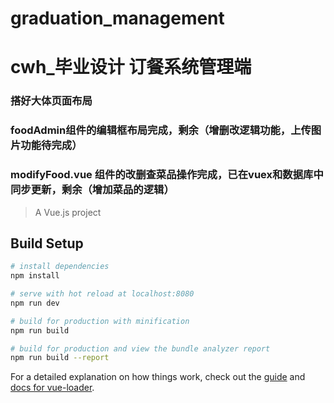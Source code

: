 # graduation_management

# cwh_毕业设计 订餐系统管理端

### 搭好大体页面布局

### foodAdmin组件的编辑框布局完成，剩余（增删改逻辑功能，上传图片功能待完成）

### modifyFood.vue 组件的改删查菜品操作完成，已在vuex和数据库中同步更新，剩余（增加菜品的逻辑）

> A Vue.js project

## Build Setup

``` bash
# install dependencies
npm install

# serve with hot reload at localhost:8080
npm run dev

# build for production with minification
npm run build

# build for production and view the bundle analyzer report
npm run build --report
```

For a detailed explanation on how things work, check out the [guide](http://vuejs-templates.github.io/webpack/) and [docs for vue-loader](http://vuejs.github.io/vue-loader).
